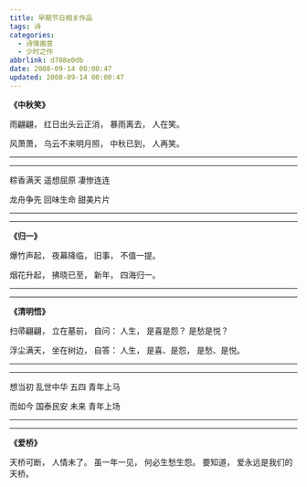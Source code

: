```yaml
---
title: 早期节日相关作品
tags: 诗
categories:
  - 诗情画意
  - 少时之作
abbrlink: d708e0db
date: 2008-09-14 00:00:47
updated: 2008-09-14 00:00:47
---
```

**《中秋笑》** 

 雨翩翩，
 红日出头云正消，
 暴雨离去，
 人在笑。

 风萧萧，
 乌云不来明月照，
 中秋已到，
 人再笑。

***

***

 粽香满天
 遥想屈原
 凄惨连连

 龙舟争先
 回味生命
 甜美片片

***

***

 **《归一》** 

 爆竹声起，
 夜幕降临，
 旧事，
 不值一提。

 烟花升起，
 拂晓已至，
 新年，
 四海归一。
 
***

***

 **《清明悟》** 

 扫帚翩翩，
 立在墓前，
 自问：
 人生，
 是喜是怨？
 是愁是悦？

 浮尘满天，
 坐在树边，
 自答：
 人生，
 是喜、是怨，
 是愁、是悦。
 

***

***

想当初
乱世中华
五四
青年上马

而如今
国泰民安
未来
青年上场

***

***

 **《爱桥》** 

 天桥可断，
 人情未了。
 虽一年一见，
 何必生愁生怨。
 要知道，
 爱永远是我们的天桥。
